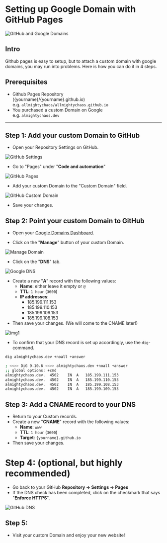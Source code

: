 # Setting up Google Domain with GitHub Pages 

![GitHub and Google Domains](/images/google-domains-and-github-pages-cover.png)

## Intro

Github pages is easy to setup, but to attach a custom domain with google domains, you may run into problems. Here is how you can do it in 4 steps.


## Prerequisites

- Github Pages Repository <br>
({yourname}/{yourname}.github.io) <br>
e.g. `allmightychaos/allmightychaos.github.io`
- You purchased a custom Domain on Google <br>
e.g. `almightychaos.dev`

---

## Step 1: Add your custom Domain to GitHub
- Open your Repository Settings on GitHub.

![GitHub Settings](/images/github-settings.png)

- Go to "Pages" under "**Code and automation**"

![GitHub Pages](/images/github-pages.png)

- Add your custom Domain to the "Custom Domain" field.

![GitHub Custom Domain](/images/github-custom-domain.png)

- Save your changes.

## Step 2: Point your custom Domain to GitHub
- Open your [Google Domains Dashboard](https://domains.google.com/registrar/).

- Click on the "**Manage**" button of your custom Domain.

![Manage Domain](/images/google-mydomains-manage.png)

- Click on the "**DNS**" tab.

![Google DNS](/images/google-dns.png)

- Create a new "**A**" record with the following values:
  - **Name**: either leave it empty or `@`
  - **TTL**: `1 hour` (`3600`)
  - **IP addresses**: <br>
    - 185.199.111.153 <br>
    - 185.199.110.153 <br>
    - 185.199.109.153 <br>
    - 185.199.108.153 <br>
- Then save your changes. (We will come to the CNAME later!)

![img1](/images/google-resource-records.png)

- To confirm that your DNS record is set up accordingly, use the `dig`-command.

```bash
dig almightychaos.dev +noall +answer

; <<>> DiG 9.10.6 <<>> almightychaos.dev +noall +answer
;; global options: +cmd
almightychaos.dev.	4502	IN	A	185.199.111.153
almightychaos.dev.	4502	IN	A	185.199.110.153
almightychaos.dev.	4502	IN	A	185.199.108.153
almightychaos.dev.	4502	IN	A	185.199.109.153
```

## Step 3: Add a CNAME record to your DNS
- Return to your Custom records.
- Create a new "**CNAME**" record with the following values:
  - **Name**: `www`
  - **TTL**: `1 hour` (`3600`)
  - **Target**: `{yourname}.github.io`
- Then save your changes.

# Step 4: (optional, but highly recommended) 
- Go back to your GitHub **Repository -> Settings -> Pages**
- If the DNS check has been completed, click on the checkmark that says "**Enforce HTTPS**".

![GitHub DNS](/images/github-dns.png)

## Step 5:
- Visit your custom Domain and enjoy your new website!